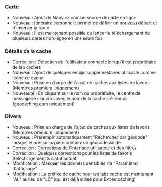 ### Carte
- Nouveau : Ajout de Mapy.cz comme source de carte en ligne
- Nouveau : Itinéraire personnel : permet de définir un nouveau départ et d'inverser la route
- Nouveau : Il est maintenant possible de lancer le téléchargement de plusieurs cartes hors-ligne en une seule fois

### Détails de la cache
- Correction : Détection de l'utilisateur connecté lorsqu'il est propriétaire de lab caches
- Nouveau : Ajout de quelques émojis supplémentaires utilisable comme icône de cache
- Nouveau : Prise en charge de l'ajout de caches aux listes de favoris (Membres premium uniquement)
- Nouveauté : En cliquant sur le nom du propriétaire, le centre de messagerie s’ouvrira avec le nom de la cache pré-rempli (geocaching.com uniquement)

### Divers
- Nouveau : Prise en charge de l'ajout de caches aux listes de favoris (Membres premium uniquement)
- Nouveau : Préremplir automatiquement "Rechercher par géocode" lorsque le presse-papiers contient un géocode valide
- Correction : Corrections de l'interface utilisateur et des filtres
- Correction : Quelques corrections pour les listes de favoris (téléchargement & statut actuel)
- Modification : Masquer les données sensibles via "Paramètres d'affichage"
- Modification : Le préfixe de cache pour les labs cache est maintenant "AL" au lieu de "LC" (qui est déjà utilisé pour Extremcaching)
